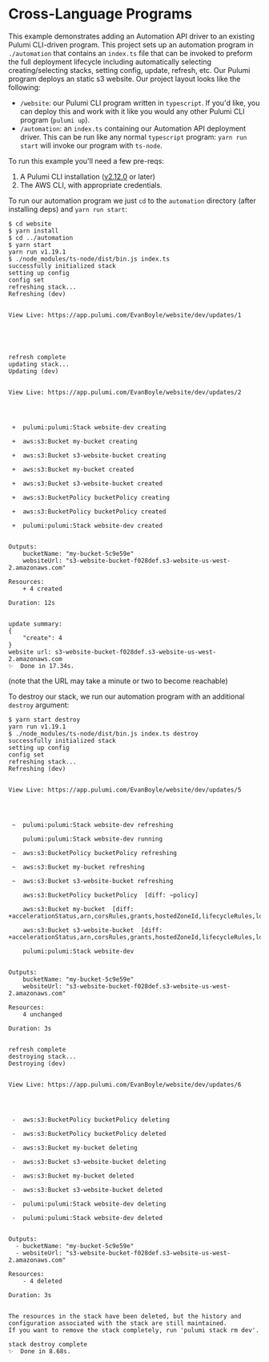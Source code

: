 # Cross-Language Programs


This example demonstrates adding an Automation API driver to an existing Pulumi CLI-driven program. This project sets up an automation program in `./automation` that contains an `index.ts` file that can be invoked to preform the full deployment lifecycle including automatically selecting creating/selecting stacks, setting config, update, refresh, etc. Our Pulumi program deploys an static s3 website. Our project layout looks like the following:

- `/website`: our Pulumi CLI program written in `typescript`. If you'd like, you can deploy this and work with it like you would any other Pulumi CLI program (`pulumi up`). 
- `/automation`: an `index.ts` containing our Automation API deployment driver. This can be run like any normal `typescript` program: `yarn run start` will invoke our program with `ts-node`.

To run this example you'll need a few pre-reqs:
1. A Pulumi CLI installation ([v2.12.0](https://www.pulumi.com/docs/get-started/install/versions/) or later) 
2. The AWS CLI, with appropriate credentials.

To run our automation program we just `cd` to the `automation` directory (after installing deps) and `yarn run start`:

```shell
$ cd website
$ yarn install
$ cd ../automation
$ yarn start
yarn run v1.19.1
$ ./node_modules/ts-node/dist/bin.js index.ts
successfully initialized stack
setting up config
config set
refreshing stack...
Refreshing (dev)


View Live: https://app.pulumi.com/EvanBoyle/website/dev/updates/1



 

refresh complete
updating stack...
Updating (dev)


View Live: https://app.pulumi.com/EvanBoyle/website/dev/updates/2




 +  pulumi:pulumi:Stack website-dev creating 

 +  aws:s3:Bucket my-bucket creating 

 +  aws:s3:Bucket s3-website-bucket creating 

 +  aws:s3:Bucket my-bucket created 

 +  aws:s3:Bucket s3-website-bucket created 

 +  aws:s3:BucketPolicy bucketPolicy creating 

 +  aws:s3:BucketPolicy bucketPolicy created 

 +  pulumi:pulumi:Stack website-dev created 
 

Outputs:
    bucketName: "my-bucket-5c9e59e"
    websiteUrl: "s3-website-bucket-f028def.s3-website-us-west-2.amazonaws.com"

Resources:
    + 4 created

Duration: 12s


update summary: 
{
    "create": 4
}
website url: s3-website-bucket-f028def.s3-website-us-west-2.amazonaws.com
✨  Done in 17.34s.
```
(note that the URL may take a minute or two to become reachable)

To destroy our stack, we run our automation program with an additional `destroy` argument:

```shell
$ yarn start destroy
yarn run v1.19.1
$ ./node_modules/ts-node/dist/bin.js index.ts destroy
successfully initialized stack
setting up config
config set
refreshing stack...
Refreshing (dev)


View Live: https://app.pulumi.com/EvanBoyle/website/dev/updates/5




 ~  pulumi:pulumi:Stack website-dev refreshing 

    pulumi:pulumi:Stack website-dev running 

 ~  aws:s3:BucketPolicy bucketPolicy refreshing 

 ~  aws:s3:Bucket my-bucket refreshing 

 ~  aws:s3:Bucket s3-website-bucket refreshing 

    aws:s3:BucketPolicy bucketPolicy  [diff: ~policy]

    aws:s3:Bucket my-bucket  [diff: +accelerationStatus,arn,corsRules,grants,hostedZoneId,lifecycleRules,loggings,requestPayer,tags,versioning]

    aws:s3:Bucket s3-website-bucket  [diff: +accelerationStatus,arn,corsRules,grants,hostedZoneId,lifecycleRules,loggings,requestPayer,tags,versioning,websiteDomain,websiteEndpoint~website]

    pulumi:pulumi:Stack website-dev  
 

Outputs:
    bucketName: "my-bucket-5c9e59e"
    websiteUrl: "s3-website-bucket-f028def.s3-website-us-west-2.amazonaws.com"

Resources:
    4 unchanged

Duration: 3s


refresh complete
destroying stack...
Destroying (dev)


View Live: https://app.pulumi.com/EvanBoyle/website/dev/updates/6




 -  aws:s3:BucketPolicy bucketPolicy deleting 

 -  aws:s3:BucketPolicy bucketPolicy deleted 

 -  aws:s3:Bucket my-bucket deleting 

 -  aws:s3:Bucket s3-website-bucket deleting 

 -  aws:s3:Bucket my-bucket deleted 

 -  aws:s3:Bucket s3-website-bucket deleted 

 -  pulumi:pulumi:Stack website-dev deleting 

 -  pulumi:pulumi:Stack website-dev deleted 
 

Outputs:
  - bucketName: "my-bucket-5c9e59e"
  - websiteUrl: "s3-website-bucket-f028def.s3-website-us-west-2.amazonaws.com"

Resources:
    - 4 deleted

Duration: 3s


The resources in the stack have been deleted, but the history and configuration associated with the stack are still maintained. 
If you want to remove the stack completely, run 'pulumi stack rm dev'.

stack destroy complete
✨  Done in 8.68s.
```